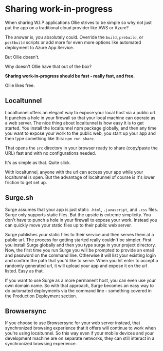 # Sharing work-in-progress

When sharing W.I.P applications Ollie strives to be simple so why not just put the app on a traditional cloud provider like AWS or Azure?

The answer is, you absolutely could. Override the `build`, `prebuild`, or `postbuild` scripts or add more for even more options like automated deployment to Azure App Service.

But Ollie doesn't. 

Why doesn't Ollie have that out of the box? 

**Sharing work-in-progress should be fast - really fast, and free.**

Ollie likes free.

## Localtunnel

Localtunnel offers an elegant way to expose your local host via a public url. It punches a hole in your firewall so that your local machine can operate as a web server. The nice thing about localtunnel is how easy it is to get started. You install the localtunnel npm package globally, and then any time you want to expose your work to the public web, you start up your app and then type something like this: `npm run share`.

That opens the `src` directory in your browser ready to share (copy/paste the URL) fast and with no configurations needed.

It's as simple as that. Quite slick.

With localtunnel, anyone with the url can access your app while your localtunnel is open. But the advantage of localtunnel of course is it's lower
friction to get set up.

## Surge.sh

Surge assumes that your app is just static `.html`, `.javascript`, and `.css` files. Surge only supports static files. But the upside is extreme
simplicity. You don't have to punch a hole in your firewall to expose your work. Instead you can quickly move your static files up to their public web server.

Surge publishes your static files to their service and then serves them at a public url. The process for getting started really couldn't be simpler. First you
install Surge globally and then you type surge in your project directory. Now, the first time you run Surge you will be prompted to provide an email and password
on the command line. Otherwise it will list your existing login and confirm the path that you'd like to serve. When you hit enter to accept a randomly generated
url, it will upload your app and expose it on the url listed. Easy as that.

If you want to use Surge as a more permanent host, you can even use your own domain name. So with that approach, Surge becomes an easy way to do automated deployments via the command line - something covered in the Production Deployment section.

## Browsersync

If you choose to use Browsersync for your web server instead, that synchronized browsing experience that it offers will continue to work when you're using localtunnel. So this way even if your mobile devices and your development machine are on separate networks, they can still interact in a synchronized browsing experience.
